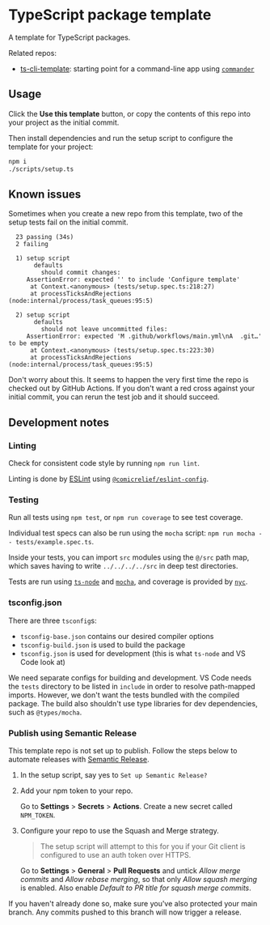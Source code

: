 # TypeScript package template

A template for TypeScript packages.

Related repos:

- [ts-cli-template](https://github.com/seb-cr/ts-cli-template): starting point for a command-line app using [`commander`](https://github.com/tj/commander.js)

## Usage

Click the **Use this template** button, or copy the contents of this repo into your project as the initial commit.

Then install dependencies and run the setup script to configure the template for your project:

```sh
npm i
./scripts/setup.ts
```

## Known issues

Sometimes when you create a new repo from this template, two of the setup tests fail on the initial commit.

```plain
  23 passing (34s)
  2 failing

  1) setup script
       defaults
         should commit changes:
     AssertionError: expected '' to include 'Configure template'
      at Context.<anonymous> (tests/setup.spec.ts:218:27)
      at processTicksAndRejections (node:internal/process/task_queues:95:5)

  2) setup script
       defaults
         should not leave uncommitted files:
     AssertionError: expected 'M .github/workflows/main.yml\nA  .git…' to be empty
      at Context.<anonymous> (tests/setup.spec.ts:223:30)
      at processTicksAndRejections (node:internal/process/task_queues:95:5)
```

Don't worry about this. It seems to happen the very first time the repo is checked out by GitHub Actions. If you don't want a red cross against your initial commit, you can rerun the test job and it should succeed.

## Development notes

### Linting

Check for consistent code style by running `npm run lint`.

Linting is done by [ESLint](https://eslint.org) using [`@comicrelief/eslint-config`](https://github.com/comicrelief/eslint-config).

### Testing

Run all tests using `npm test`, or `npm run coverage` to see test coverage.

Individual test specs can also be run using the `mocha` script: `npm run mocha -- tests/example.spec.ts`.

Inside your tests, you can import `src` modules using the `@/src` path map, which saves having to write `../../../../src` in deep test directories.

Tests are run using [`ts-node`](https://typestrong.org/ts-node/docs/) and [`mocha`](https://mochajs.org), and coverage is provided by [`nyc`](https://istanbul.js.org).

### tsconfig.json

There are three `tsconfig`s:

- `tsconfig-base.json` contains our desired compiler options
- `tsconfig-build.json` is used to build the package
- `tsconfig.json` is used for development (this is what `ts-node` and VS Code look at)

We need separate configs for building and development. VS Code needs the `tests` directory to be listed in `include` in order to resolve path-mapped imports. However, we don't want the tests bundled with the compiled package. The build also shouldn't use type libraries for dev dependencies, such as `@types/mocha`.

### Publish using Semantic Release

This template repo is not set up to publish. Follow the steps below to automate releases with [Semantic Release](https://semantic-release.gitbook.io).

1. In the setup script, say yes to `Set up Semantic Release?`

2. Add your npm token to your repo.

   Go to **Settings** > **Secrets** > **Actions**. Create a new secret called `NPM_TOKEN`.

3. Configure your repo to use the Squash and Merge strategy.

   > The setup script will attempt to this for you if your Git client is configured to use an auth token over HTTPS.

   Go to **Settings** > **General** > **Pull Requests** and untick *Allow merge commits* and *Allow rebase merging*, so that only *Allow squash merging* is enabled. Also enable *Default to PR title for squash merge commits*.

If you haven't already done so, make sure you've also protected your main branch. Any commits pushed to this branch will now trigger a release.
